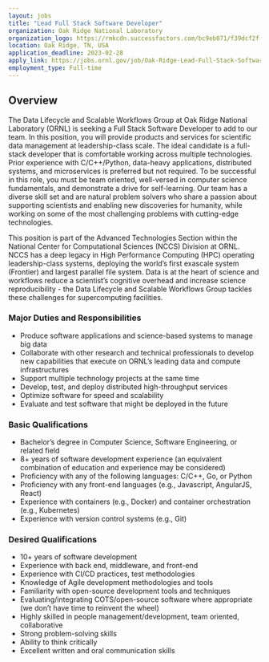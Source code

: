 ```yaml
---
layout: jobs
title: "Lead Full Stack Software Developer"
organization: Oak Ridge National Laboratory
organization_logo: https://rmkcdn.successfactors.com/bc9eb071/f39dcf2f-8a25-41be-9f40-6.png
location: Oak Ridge, TN, USA
application_deadline: 2023-02-28
apply_link: https://jobs.ornl.gov/job/Oak-Ridge-Lead-Full-Stack-Software-Developer-TN-37830/955426100/
employment_type: Full-time
---
```


## Overview

The Data Lifecycle and Scalable Workflows Group at Oak Ridge National Laboratory (ORNL) is seeking a Full Stack Software Developer to add to our team.  In this position, you will provide products and services for scientific data management at leadership-class scale.  The ideal candidate is a full-stack developer that is comfortable working across multiple technologies.  Prior experience with C/C++/Python, data-heavy applications, distributed systems, and microservices is preferred but not required.  To be successful in this role, you must be team oriented, well-versed in computer science fundamentals, and demonstrate a drive for self-learning.  Our team has a diverse skill set and are natural problem solvers who share a passion about supporting scientists and enabling new discoveries for humanity, while working on some of the most challenging problems with cutting-edge technologies.

This position is part of the Advanced Technologies Section within the National Center for Computational Sciences (NCCS) Division at ORNL.  NCCS has a deep legacy in High Performance Computing (HPC) operating leadership-class systems, deploying the world’s first exascale system (Frontier) and largest parallel file system.  Data is at the heart of science and workflows reduce a scientist’s cognitive overhead and increase science reproducibility - the Data Lifecycle and Scalable Workflows Group tackles these challenges for supercomputing facilities.

### Major Duties and Responsibilities

- Produce software applications and science-based systems to manage big data
- Collaborate with other research and technical professionals to develop new capabilities that execute on ORNL’s leading data and compute infrastructures
- Support multiple technology projects at the same time
- Develop, test, and deploy distributed high-throughput services
- Optimize software for speed and scalability
- Evaluate and test software that might be deployed in the future
  
### Basic Qualifications

- Bachelor’s degree in Computer Science, Software Engineering, or related field
- 8+ years of software development experience (an equivalent combination of education and experience may be considered)
- Proficiency with any of the following languages:  C/C++, Go, or Python
- Proficiency with any front-end languages (e.g., Javascript, AngularJS, React)
- Experience with containers (e.g., Docker) and container orchestration (e.g., Kubernetes)
- Experience with version control systems (e.g., Git)

### Desired Qualifications

- 10+ years of software development
- Experience with back end, middleware, and front-end
- Experience with CI/CD practices, test methodologies
- Knowledge of Agile development methodologies and tools
- Familiarity with open-source development tools and techniques
- Evaluating/integrating COTS/open-source software where appropriate (we don’t have time to reinvent the wheel)
- Highly skilled in people management/development, team oriented, collaborative
- Strong problem-solving skills
- Ability to think critically
- Excellent written and oral communication skills
 